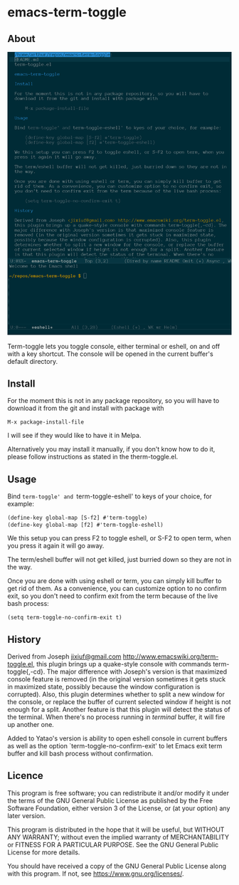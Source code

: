 # emacs-term-toggle

## About

![Screenshot:](term-toggle.png)

Term-toggle lets you toggle console, either terminal or eshell, on and off with
a key shortcut. The console will be opened in the current buffer's default
directory.

## Install

For the moment this is not in any package repository, so you will have to
download it from the git and install with package with

    M-x package-install-file

I will see if they would like to have it in Melpa.

Alternatively you may install it manually, if you don't know how to do it,
please follow instructions as stated in the therm-toggle.el.

## Usage

Bind `term-toggle' and `term-toggle-eshell' to keys of your choice, for example:

    (define-key global-map [S-f2] #'term-toggle)
    (define-key global-map [f2] #'term-toggle-eshell)

We this setup you can press F2 to toggle eshell, or S-F2 to open term, when you
press it again it will go away. 

The term/eshell buffer will not get killed, just burried down so they are not in
the way.

Once you are done with using eshell or term, you can simply kill buffer to get
rid of them. As a convenience, you can customize option to no confirm exit, so
you don't need to confirm exit from the term because of the live bash process: 

    (setq term-toggle-no-confirm-exit t)

## History

Derived from Joseph <jixiuf@gmail.com> http://www.emacswiki.org/term-toggle.el,
this plugin brings up a quake-style console with commands term-toggle{,-cd}. The
major difference with Joseph's version is that maximized console feature is
removed (in the original version sometimes it gets stuck in maximized state,
possibly because the window configuration is corrupted). Also, this plugin
determines whether to split a new window for the console, or replace the buffer
of current selected window if height is not enough for a split. Another feature
is that this plugin will detect the status of the terminal. When there's no
process running in *terminal* buffer, it will fire up another one.

Added to Yatao's version is ability to open eshell console in current buffers as
well as the option `term-toggle-no-confirm-exit' to let Emacs exit term buffer
and kill bash process without confirmation.

## Licence
  
This program is free software; you can redistribute it and/or modify it under
the terms of the GNU General Public License as published by the Free Software
Foundation, either version 3 of the License, or (at your option) any later
version.

This program is distributed in the hope that it will be useful, but WITHOUT
ANY WARRANTY; without even the implied warranty of MERCHANTABILITY or FITNESS
FOR A PARTICULAR PURPOSE. See the GNU General Public License for more
details.

You should have received a copy of the GNU General Public License along with
this program. If not, see https://www.gnu.org/licenses/.

